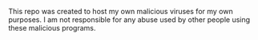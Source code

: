 This repo was created to host my own malicious viruses for my own purposes.
I am not responsible for any abuse used by other people using these malicious programs.
